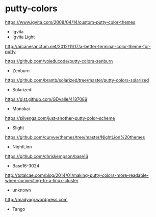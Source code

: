 putty-colors
============

https://www.igvita.com/2008/04/14/custom-putty-color-themes
  * Igvita
  * Igvita Light
  
http://arcanesanctum.net/2012/11/17/a-better-terminal-color-theme-for-putty

https://github.com/voieducode/putty-colors-zenburn
  * Zenburn

https://github.com/brantb/solarized/tree/master/putty-colors-solarized
  * Solarized

https://gist.github.com/GDvalle/4187089
  * Monokai

https://silvenga.com/just-another-putty-color-scheme
  * Slight
 
https://github.com/curvve/themes/tree/master/NightLion%20themes
  * NightLion

https://github.com/chriskempson/base16
  * Base16-3024 
 
http://totalcae.com/blog/2014/01/making-putty-colors-more-readable-when-connecting-to-a-linux-cluster
  * unknown
 
http://madyogi.wordpress.com
  * Tango
  
